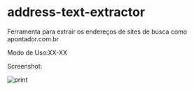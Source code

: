 address-text-extractor
======================
Ferramenta para extrair os endereços de sites de busca como apontador.com.br

Modo de Uso:XX-XX


Screenshot:

![print](https://raw.github.com/CriativaSoft/address-text-extractor/master/docs/screen01.png)
